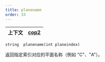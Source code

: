 ```yaml
---
title: planename
order: 33
---
```


| 上下文 | [cop2](../contexts/cop2.html) |
| --- | --- |

`string  planename(int planeindex)`

返回指定索引对应的平面名称（例如 "C"、"A"）。
